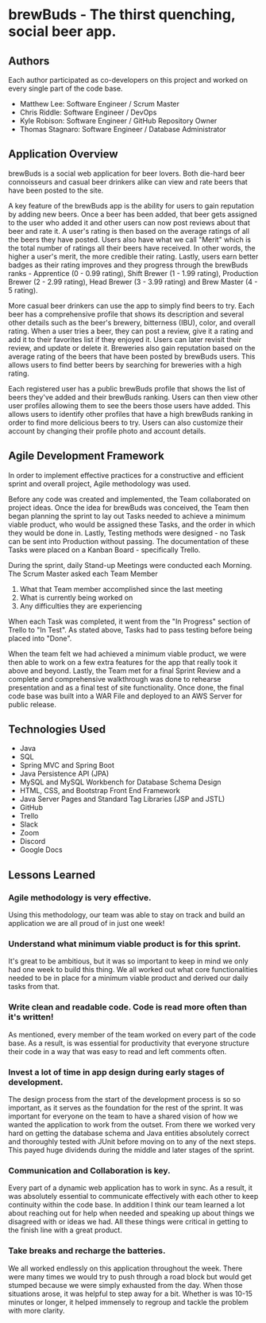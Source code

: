 # brewBuds - The thirst quenching, social beer app.

## Authors
Each author participated as co-developers on this project and worked on every single part of the code base.

* Matthew Lee: Software Engineer / Scrum Master
* Chris Riddle: Software Engineer / DevOps
* Kyle Robison: Software Engineer / GitHub Repository Owner
* Thomas Stagnaro: Software Engineer / Database Administrator

## Application Overview
brewBuds is a social web application for beer lovers. Both die-hard beer connoisseurs and casual beer drinkers alike can view and rate beers that have been posted to the site.

A key feature of the brewBuds app is the ability for users to gain reputation by adding new beers. Once a beer has been added, that beer gets assigned to the user who added it and other users can now post reviews about that beer and rate it. A user's rating is then based on the average ratings of all the beers they have posted. Users also have what we call "Merit" which is the total number of ratings all their beers have received. In other words, the higher a user's merit, the more credible their rating. Lastly, users earn better badges as their rating improves and they progress through the brewBuds ranks - Apprentice (0 - 0.99 rating), Shift Brewer (1 - 1.99 rating), Production Brewer (2 - 2.99 rating), Head Brewer (3 - 3.99 rating) and Brew Master (4 - 5 rating).

More casual beer drinkers can use the app to simply find beers to try. Each beer has a comprehensive profile that shows its description and several other details such as the beer's brewery, bitterness (IBU), color, and overall rating. When a user tries a beer, they can post a review, give it a rating and add it to their favorites list if they enjoyed it. Users can later revisit their review, and update or delete it. Breweries also gain reputation based on the average rating of the beers that have been posted by brewBuds users. This allows users to find better beers by searching for breweries with a high rating.

Each registered user has a public brewBuds profile that shows the list of beers they've added and their brewBuds ranking. Users can then view other user profiles allowing them to see the beers those users have added. This allows users to identify other profiles that have a high brewBuds ranking in order to find more delicious beers to try. Users can also customize their account by changing their profile photo and account details.

## Agile Development Framework
In order to implement effective practices for a constructive and efficient sprint and overall project, Agile methodology was used.

Before any code was created and implemented, the Team collaborated on project ideas. Once the idea for brewBuds was conceived, the Team then began planning the sprint to lay out Tasks needed to achieve a minimum viable product, who would be assigned these Tasks, and the order in which they would be done in. Lastly, Testing methods were designed - no Task can be sent into Production without passing. The documentation of these Tasks were placed on a Kanban Board - specifically Trello.

During the sprint, daily Stand-up Meetings were conducted each Morning. The Scrum Master asked each Team Member
1. What that Team member accomplished since the last meeting
2. What is currently being worked on
3. Any difficulties they are experiencing

When each Task was completed, it went from the "In Progress" section of Trello to "In Test". As stated above, Tasks had to pass testing before being placed into "Done".

When the team felt we had achieved a minimum viable product, we were then able to work on a few extra features for the app that really took it above and beyond. Lastly, the Team met for a final Sprint Review and a complete and comprehensive walkthrough was done to rehearse presentation and as a final test of site functionality. Once done, the final code base was built into a WAR File and deployed to an AWS Server for public release.

## Technologies Used
* Java
* SQL
* Spring MVC and Spring Boot
* Java Persistence API (JPA)
* MySQL and MySQL Workbench for Database Schema Design
* HTML, CSS, and Bootstrap Front End Framework
* Java Server Pages and Standard Tag Libraries (JSP and JSTL)
* GitHub
* Trello
* Slack
* Zoom
* Discord
* Google Docs

## Lessons Learned
### Agile methodology is very effective.
Using this methodology, our team was able to stay on track and build an application we are all proud of in just one week!

### Understand what minimum viable product is for this sprint.
It's great to be ambitious, but it was so important to keep in mind we only had one week to build this thing. We all worked out what core functionalities needed to be in place for a minimum viable product and derived our daily tasks from that.

### Write clean and readable code. Code is read more often than it's written!
As mentioned, every member of the team worked on every part of the code base. As a result, is was essential for productivity that everyone structure their code in a way that was easy to read and left comments often.

### Invest a lot of time in app design during early stages of development.
The design process from the start of the development process is so so important, as it serves as the foundation for the rest of the sprint. It was important for everyone on the team to have a shared vision of how we wanted the application to work from the outset. From there we worked very hard on getting the database schema and Java entities absolutely correct and thoroughly tested with JUnit before moving on to any of the next steps. This payed huge dividends during the middle and later stages of the sprint.

### Communication and Collaboration is key.
Every part of a dynamic web application has to work in sync. As a result, it was absolutely essential to communicate effectively with each other to keep continuity within the code base. In addition I think our team learned a lot about reaching out for help when needed and speaking up about things we disagreed with or ideas we had. All these things were critical in getting to the finish line with a great product.

### Take breaks and recharge the batteries.
We all worked endlessly on this application throughout the week. There were many times we would try to push through a road block but would get stumped because we were simply exhausted from the day. When those situations arose, it was helpful to step away for a bit. Whether is was 10-15 minutes or longer, it helped immensely to regroup and tackle the problem with more clarity.
